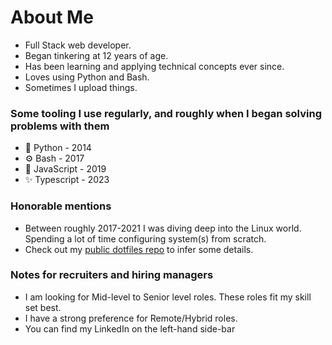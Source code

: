 # About Me

* Full Stack web developer.
* Began tinkering at 12 years of age.
* Has been learning and applying technical concepts ever since.
* Loves using Python and Bash.
* Sometimes I upload things.

### Some tooling I use regularly, and roughly when I began solving problems with them

* 🐍 Python - 2014
* ⚙️ Bash - 2017
* 💫 JavaScript - 2019
* ✨ Typescript - 2023

### Honorable mentions

* Between roughly 2017-2021 I was diving deep into the Linux world. Spending a lot of time configuring system(s) from scratch.
* Check out my [public dotfiles repo](https://github.com/innateessence/dotfiles) to infer some details.

### Notes for recruiters and hiring managers

* I am looking for Mid-level to Senior level roles. These roles fit my skill set best.
* I have a strong preference for Remote/Hybrid roles.
* You can find my LinkedIn on the left-hand side-bar
